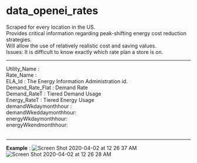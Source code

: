 # data_openei_rates
Scraped for every location in the US. </br>
Provides critical information regarding peak-shifting energy cost reduction strategies. </br>
Will allow the use of relatively realistic cost and saving values. </br>
Issues: It is difficult to know exactly which rate plan a store is on. </br>


---


Utility_Name : </br>
Rate_Name : </br>
ELA_Id : The Energy Information Administration id.  </br>
Demand_Rate_Flat : Demand Rate </br>
Demand_RateT : Tiered Demand Usage </br>
Energy_RateT : Tiered Energy Usage </br>
demandWkdaymonthhour : </br>
demandWkeddaymonthhour: </br>
energyWkdaymonthhour: </br>
energyWkendmonthhour: </br>
</br>

---

**Example** : 
![Screen Shot 2020-04-02 at 12 26 37 AM](https://user-images.githubusercontent.com/45865457/78217365-2a6ef100-7479-11ea-8ea2-4fae4d0e2f77.png)
![Screen Shot 2020-04-02 at 12 26 28 AM](https://user-images.githubusercontent.com/45865457/78217378-2e9b0e80-7479-11ea-8d2f-45ce12555d52.png)
